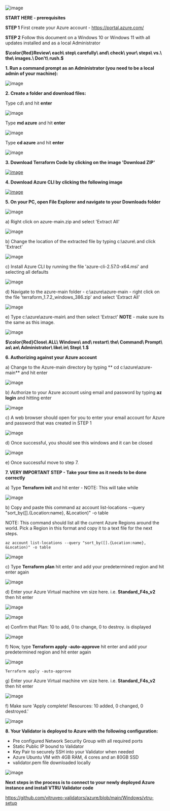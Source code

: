 
![image](https://github.com/vitruveo-validators/azure/assets/157662422/d5ddfd24-2b07-4b75-aba9-de7ecd5a4518)




**START HERE - prerequisites**

**STEP 1** First create your Azure account - https://portal.azure.com/

**STEP 2** Follow this document on a Windows 10 or Windows 11 with all updates installed and as a local Administrator 



**$\color{Red}Review\ each\ step\ carefully\ and\ check\ your\ steps\ vs.\ the\ images.\ Don't\ rush.\$**



**1. Run a command prompt as an Administrator (you need to be a local admin of your machine):**


![image](https://github.com/vitruveo-validators/aws/assets/157662422/b4131d26-9303-4072-a010-54b9ff717d83)



**2. Create a folder and download files:**

Type cd\ and hit **enter**

![image](https://github.com/vitruveo-validators/aws/assets/157662422/051ce98d-f33f-45da-a978-724ef1cdcb3b)

Type **md azure** and hit **enter**

![image](https://github.com/vitruveo-validators/azure/assets/157662422/43a876df-34f8-4e7a-aad5-2003a6c34d93)

Type **cd azure** and hit **enter**

![image](https://github.com/vitruveo-validators/azure/assets/157662422/a08704d3-ab99-4b02-8e87-8508f74ee4d2)


**3. Download Terraform Code by clicking on the image 'Download ZIP'**

[![image](https://github.com/vitruveo-validators/azure/assets/157662422/0ef2634f-0d7d-4bd6-938e-8bd802a407b5)
](https://github.com/vitruveo-validators/azure/archive/refs/heads/main.zip)



**4. Download Azure CLI by clicking the following image**

[![image](https://github.com/vitruveo-validators/azure/assets/157662422/746c64ed-32a0-48e5-9bf6-c57bf6e8ed8b)
](https://aka.ms/installazurecliwindowsx64)


**5. On your PC, open File Explorer and navigate to your Downloads folder**

![image](https://github.com/vitruveo-validators/aws/assets/157662422/ac780075-11e3-4022-8bbe-fc4c613da768)

  
a) Right click on azure-main.zip and select 'Extract All'


![image](https://github.com/vitruveo-validators/azure/assets/157662422/0cac875b-743c-4ca7-afa5-e65cd9075604)



b) Change the location of the extracted file by typing c:\azure\ and click 'Extract'

![image](https://github.com/vitruveo-validators/azure/assets/157662422/fbde6ead-3c88-48c6-a979-432a314b5f47)


c) Install Azure CLI by running the file 'azure-cli-2.57.0-x64.msi' and selecting all defaults


![image](https://github.com/vitruveo-validators/azure/assets/157662422/64a5235e-b66f-4c6c-8ce1-6e6069a1098c)


d) Navigate to the azure-main folder - c:\azure\azure-main - right click on the file 'terraform_1.7.2_windows_386.zip' and select 'Extract All'

![image](https://github.com/vitruveo-validators/azure/assets/157662422/031e197e-94bf-474b-b552-4eb0c6b6a5f2)



e) Type c:\azure\azure-main\ and then select 'Extract' **NOTE** - make sure its the same as this image.

![image](https://github.com/vitruveo-validators/azure/assets/157662422/68044d55-7a03-4bb4-b319-0ec12efe25ab)


**$\color{Red}Close\ ALL\ Windows\ and\ restart\ the\ Command\ Prompt\ as\ an\ Administrator\ like\ in\ Step\ 1.$**


**6. Authorizing against your Azure account**

a) Change to the Azure-main directory by typing ** cd c:\azure\azure-main** and hit enter

![image](https://github.com/vitruveo-validators/azure/assets/157662422/56d4ec46-346a-4045-9250-fa628c667fd5)



b) Authorize to your Azure account using email and password by typing **az login** and hitting enter

![image](https://github.com/vitruveo-validators/azure/assets/157662422/bc68e0df-b0b8-49d6-bb74-4692d0e326ce)

c) A web browser should open for you to enter your email account for Azure and password that was created in STEP 1



![image](https://github.com/vitruveo-validators/azure/assets/157662422/b60f3466-71cf-466a-b75c-0f7ec8fdd4dc)

d) Once successful, you should see this windows and it can be closed

![image](https://github.com/vitruveo-validators/azure/assets/157662422/cf3ff8bf-94c1-4d81-85b1-dbbaf21ad675)

e) Once successful move to step 7.


**7. **VERY IMPORTANT STEP** - Take your time as it needs to be done correctly**


a)  Type **Terraform init** and hit enter - NOTE: This will take while

![image](https://github.com/vitruveo-validators/azure/assets/157662422/36ddbe69-0b85-434f-9924-a55330dc2276)

b) Copy and paste this command az account list-locations --query "sort_by([].{Location:name}, &Location)" -o table

   NOTE: This command should list all the current Azure Regions around the world. Pick a Region in this format and 
         copy it to a text file for the next steps.
    

    az account list-locations --query "sort_by([].{Location:name}, &Location)" -o table


![image](https://github.com/vitruveo-validators/azure/assets/157662422/2574efc1-a04c-4e9e-a54a-b3bf5644cdd8)


c) Type **Terraform plan** hit enter and add your predetermined region and hit enter again

![image](https://github.com/vitruveo-validators/azure/assets/157662422/02b8a4c2-f967-4ae6-8ba9-e8a79e5ebcaa)

d) Enter your Azure Virtual machine vm size here. i.e. **Standard_F4s_v2** then hit enter

![image](https://github.com/vitruveo-validators/azure/assets/157662422/93c03700-9414-42d9-85cc-ffc7ec6283c3)

![image](https://github.com/vitruveo-validators/azure/assets/157662422/4283a576-3477-420c-aa0e-e925706decd6)

e) Confirm that Plan: 10 to add, 0 to change, 0 to destroy. is displayed

![image](https://github.com/vitruveo-validators/azure/assets/157662422/0c07213b-a8b4-4ccb-ae01-3e8435cb6a2b)

f) Now, type **Terraform apply -auto-approve** hit enter and add your predetermined region and hit enter again

![image](https://github.com/vitruveo-validators/azure/assets/157662422/6f75d613-1bcf-4920-af49-81714aa659c6)


    Terraform apply -auto-approve



g) Enter your Azure Virtual machine vm size here. i.e. **Standard_F4s_v2** then hit enter

![image](https://github.com/vitruveo-validators/azure/assets/157662422/68f628ba-b819-464c-be6d-01c5ae45274c)


f) Make sure 'Apply complete! Resources: 10 added, 0 changed, 0 destroyed.'


![image](https://github.com/vitruveo-validators/azure/assets/157662422/793256ba-6c4f-4cac-8896-9fd8e2e69107)




**8. Your Validator is deployed to Azure with the following configuration:**
   - Pre configured Network Security Group with all required ports
   - Static Public IP bound to Validator
   - Key Pair to securely SSH into your Validator when needed
   - Azure Ubuntu VM with 4GB RAM, 4 cores and an 80GB SSD
   - validator.pem file downloaded locally

![image](https://github.com/vitruveo-validators/azure/assets/157662422/ea822892-cb0e-46bb-9b08-6469e43b685d)



**Next steps in the process is to connect to your newly deployed Azure instance and install VTRU Validator code**



https://github.com/vitruveo-validators/azure/blob/main/Windows/vtru-setup







